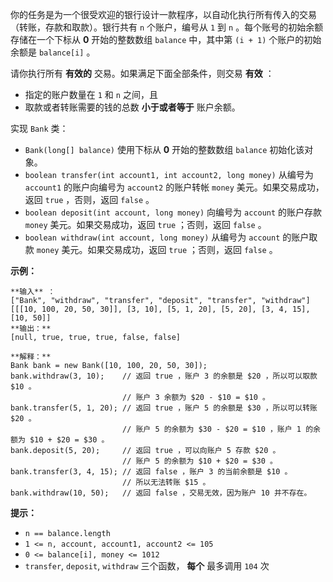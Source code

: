 你的任务是为一个很受欢迎的银行设计一款程序，以自动化执行所有传入的交易（转账，存款和取款）。银行共有 `n` 个账户，编号从 `1` 到 `n`
。每个账号的初始余额存储在一个下标从 **0** 开始的整数数组 `balance` 中，其中第 `(i + 1)` 个账户的初始余额是
`balance[i]` 。

请你执行所有 **有效的** 交易。如果满足下面全部条件，则交易 **有效** ：

  * 指定的账户数量在 `1` 和 `n` 之间，且
  * 取款或者转账需要的钱的总数 **小于或者等于** 账户余额。

实现 `Bank` 类：

  * `Bank(long[] balance)` 使用下标从 **0** 开始的整数数组 `balance` 初始化该对象。
  * `boolean transfer(int account1, int account2, long money)` 从编号为 `account1` 的账户向编号为 `account2` 的账户转帐 `money` 美元。如果交易成功，返回 `true` ，否则，返回 `false` 。
  * `boolean deposit(int account, long money)` 向编号为 `account` 的账户存款 `money` 美元。如果交易成功，返回 `true` ；否则，返回 `false` 。
  * `boolean withdraw(int account, long money)` 从编号为 `account` 的账户取款 `money` 美元。如果交易成功，返回 `true` ；否则，返回 `false` 。



**示例：**

    
    
    **输入** ：
    ["Bank", "withdraw", "transfer", "deposit", "transfer", "withdraw"]
    [[[10, 100, 20, 50, 30]], [3, 10], [5, 1, 20], [5, 20], [3, 4, 15], [10, 50]]
    **输出：**
    [null, true, true, true, false, false]
    
    **解释：**
    Bank bank = new Bank([10, 100, 20, 50, 30]);
    bank.withdraw(3, 10);    // 返回 true ，账户 3 的余额是 $20 ，所以可以取款 $10 。
                             // 账户 3 余额为 $20 - $10 = $10 。
    bank.transfer(5, 1, 20); // 返回 true ，账户 5 的余额是 $30 ，所以可以转账 $20 。
                             // 账户 5 的余额为 $30 - $20 = $10 ，账户 1 的余额为 $10 + $20 = $30 。
    bank.deposit(5, 20);     // 返回 true ，可以向账户 5 存款 $20 。
                             // 账户 5 的余额为 $10 + $20 = $30 。
    bank.transfer(3, 4, 15); // 返回 false ，账户 3 的当前余额是 $10 。
                             // 所以无法转账 $15 。
    bank.withdraw(10, 50);   // 返回 false ，交易无效，因为账户 10 并不存在。
    



**提示：**

  * `n == balance.length`
  * `1 <= n, account, account1, account2 <= 105`
  * `0 <= balance[i], money <= 1012`
  * `transfer`, `deposit`, `withdraw` 三个函数， **每个** 最多调用 `104` 次

